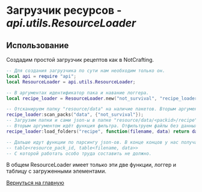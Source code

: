# Загрузчик ресурсов - *api.utils.ResourceLoader*

## Использование

Создадим простой загрузчик рецептов как в NotCrafting.

```lua
-- Для создания загрузчика по сути нам необходим только он.
local api = require "api";
local ResourceLoader = api.utils.ResourceLoader;

-- В аргументах идентификатор пака и навание логгера.
local recipe_loader = ResourceLoader.new("not_survival", "recipe_loader");

-- Отсканируем папку "resource/data" на наличие пакетов. Вторым аргументом идёт таблица с приоритетом загрузки.
recipe_loader:scan_packs("data", {"not_survival"});
-- Загрузим папки и сами json-ы в папке "resource/data/<packid>/recipe"
-- Вторым аргументом идёт функция фильтра. Отфильтруем файлы без данных.
recipe_loader:load_folders("recipe", function(filename, data) return data ~= nil end)

-- Дальше идут функции по парсингу json-ов. В конце концов у нас получается структура типа
-- table<resource_pack_id, table<filename, data>>
-- С которой работать особо труда составить не должно.
```

В общем ResourceLoader имеет только эти две функции, логгер и таблицу с загруженными элементами.

[Вернуться на главную](index.md)

